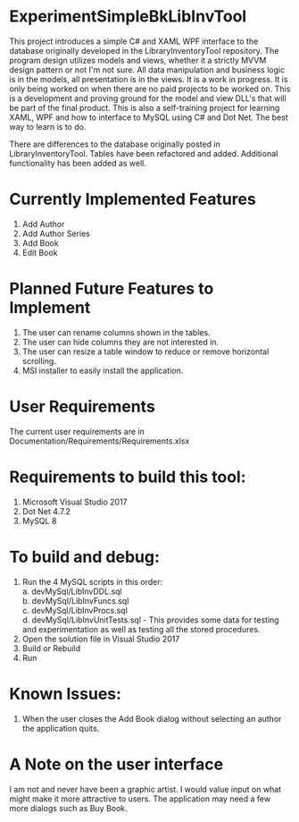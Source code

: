﻿# ExperimentSimpleBkLibInvTool
This project introduces a simple C# and XAML WPF interface to the database originally developed in the LibraryInventoryTool repository. The program design utilizes models and views, whether it a strictly MVVM design pattern or not I'm not sure. All data manipulation and business logic is in the models, all presentation is in the views. It is a work in progress. It is only being worked on when there are no paid projects to be worked on.
This is a development and proving ground for the model and view DLL's that will be part of the final product.
This is also a self-training project for learning XAML, WPF and how to interface to MySQL using C# and Dot Net. The best way to learn is to do.

There are differences to the database originally posted in LibraryInventoryTool. Tables have been refactored and added. Additional functionality has been added as well.

# Currently Implemented Features
1. Add Author
2. Add Author Series
3. Add Book
4. Edit Book
# Planned Future Features to Implement
1. The user can rename columns shown in the tables.
2. The user can hide columns they are not interested in.
3. The user can resize a table window to reduce or remove horizontal scrolling.
4. MSI installer to easily install the application.
# User Requirements
The current user requirements are in Documentation/Requirements/Requirements.xlsx
# Requirements to build this tool:
1.	Microsoft Visual Studio 2017
2.	Dot Net 4.7.2
3.	MySQL 8
# To build and debug:
1.	Run the 4 MySQL scripts in this order:  
a.	devMySql/LibInvDDL.sql  
b.	devMySql/LibInvFuncs.sql  
c.	devMySql/LibInvProcs.sql  
d.	devMySql/LibInvUnitTests.sql - This provides some data for testing and experimentation as well as testing all the stored procedures. 
2.	Open the solution file in Visual Studio 2017
3.	Build or Rebuild
4.	Run
# Known Issues:
1.	When the user closes the Add Book dialog without selecting an author the application quits.
# A Note on the user interface
I am not and never have been a graphic artist. I would value input on what might make it more attractive to users. The application may need a few more dialogs such as Buy Book.
